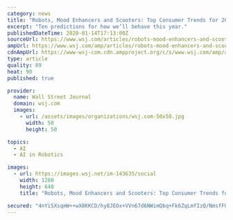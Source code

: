 ```yaml
---
category: news
title: "Robots, Mood Enhancers and Scooters: Top Consumer Trends for 2020"
excerpt: "Ten predictions for how we’ll behave this year."
publishedDateTime: 2020-01-14T17:13:00Z
sourceUrl: https://www.wsj.com/articles/robots-mood-enhancers-and-scooters-top-consumer-trends-for-2020-11579005000
ampUrl: https://www.wsj.com/amp/articles/robots-mood-enhancers-and-scooters-top-consumer-trends-for-2020-11579005000
cdnAmpUrl: https://www-wsj-com.cdn.ampproject.org/c/s/www.wsj.com/amp/articles/robots-mood-enhancers-and-scooters-top-consumer-trends-for-2020-11579005000
type: article
quality: 89
heat: 90
published: true

provider:
  name: Wall Street Journal
  domain: wsj.com
  images:
    - url: /assets/images/organizations/wsj.com-50x50.jpg
      width: 50
      height: 50

topics:
  - AI
  - AI in Robotics

images:
  - url: https://images.wsj.net/im-143635/social
    width: 1280
    height: 640
    title: "Robots, Mood Enhancers and Scooters: Top Consumer Trends for 2020"

secured: "4nYiSXsqmW++wX8KKCD/hy8JEOx+VVn67d6NWimQbq+Fk6ZqLmfIzQ/NmsfFUpS2CYoC6NhXWgMCgiP4uMh3+K+6R/DPPk1f/s1iA0DhmX+4UV9fV9Verrr3RgSRhJ+fcNcp9tnlRW43196ZIYL/B4wqgIngWxfGpGJpId+042mQj7/5z/6NrxR4fZtfP9ISLSymGjoANLzvH/oE+h2Yym2HS6uXg7uwfXfuLqEbrgWDR7I6YDsOmzC2isGYfMfF5oYFpg2+HBsz37jQGKQSWx0sKGKOxfQ6yv2IltCG72ZU659LCqsyh1Z0hx2xVgaoEBrjb6V+UqfHCHJ2RtU+VdHn/52zU4b8bJ84/JemO+QRb1v64KUT09n2Wtkb7EA9+6Jc7QDTQ6PCi26uYVvPBrUwrOGmkNozeVtV5HWxjKh/ZfH/zvWvZETVsDlAOg/8P3alx8jRCJa7CGYIce3PAA==;0+iB+Lw7hOtLQQ7KAd2rdw=="
---
```


